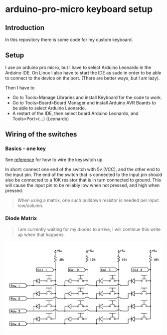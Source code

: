 # arduino-pro-micro keyboard setup
## Introduction
In this repository there is some code for my custom keyboard. 

## Setup
I use an arduino pro micro, but I have to select Arduino Leonardo in the Arduino IDE. On Linux I also have to start the IDE as sudo in order to be able to connect to the device on the port. (There are
better ways, but I am lazy).

Then I have to 
- Go to Tools>Manage Libraries and install Keyboard for the code to work. 
- Go to Tools>Board>Board Manager and install Arduino AVR Boards to be able to select Arduino Leonardo.
- A restart of the IDE, then select board Arduino Leonardo, and Tools>Port>(...) (Leonardo)

## Wiring of the switches
### Basics - one key
See [reference](https://www.arduino.cc/en/Tutorial/BuiltInExamples/KeyboardMessage) for how to wire the keyswitch up.

In short: connect one end of the switch with 5v (VCC), and the other end to the input pin. The end of the switch that is connected to the input pin should also be connected to a 10K resistor that is 
in turn connected to ground. This will cause the input pin to be reliably low when not pressed, and high when pressed.

> When using a matrix, one such pulldown resistor is needed per input row/column. 

### Diode Matrix 
> I am currently waiting for my diodes to arrive, I will continue this write up when that happens.

![diode_matrix](docs/diode_matrix.png)
